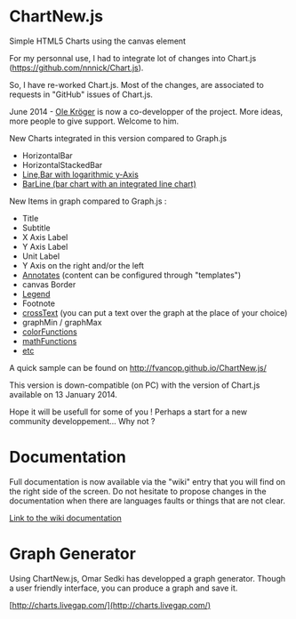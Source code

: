 ChartNew.js
===========


Simple HTML5 Charts using the canvas element




For my personnal use, I had to integrate lot of changes into Chart.js (https://github.com/nnnick/Chart.js). 

So, I have re-worked Chart.js. Most of the changes, are associated to requests in "GitHub" issues of Chart.js.

June 2014 - [Ole Kröger](http://github.com/Wikunia) is now a co-developper of the project. More ideas, more people to give support. Welcome to him. 



New Charts integrated in this version compared to Graph.js

* HorizontalBar
* HorizontalStackedBar
* [Line,Bar with logarithmic y-Axis](../../wiki/100_110_Scale)
* [BarLine (bar chart with an integrated line chart)](../../wiki/070_020_Bar#barline)
	

New Items in graph compared to Graph.js :

* Title
* Subtitle
* X Axis Label
* Y Axis Label
* Unit Label
* Y Axis on the right and/or the left
* [Annotates](../../wiki/100_020_Annotations) (content can be configured through "templates")
* canvas Border
* [Legend](../../wiki/100_090_Legend)
* Footnote
* [crossText](../../wiki/100_040_CrossText) (you can put a text over the graph at the place of your choice)
* graphMin / graphMax
* [colorFunctions](../../wiki/130_color_functions)
* [mathFunctions](../../wiki/170_Math_functions)
* [etc](https://github.com/FVANCOP/ChartNew.js/wiki)
    

A quick sample can be found on http://fvancop.github.io/ChartNew.js/


This version is down-compatible (on PC) with the version of Chart.js available on 13 January 2014.

Hope it will be usefull for some of you ! Perhaps a start for a new community developpement... Why not ?

# Documentation

Full documentation is now available via the "wiki" entry that you will find on the right side of the screen. Do not hesitate to propose changes in the documentation when there are languages faults or things that are not clear.


[Link to the wiki documentation](https://github.com/FVANCOP/ChartNew.js/wiki)


# Graph Generator

Using ChartNew.js, Omar Sedki has developped a graph generator. Though a user friendly interface, you can produce a graph and save it.


[http://charts.livegap.com/](http://charts.livegap.com/)

